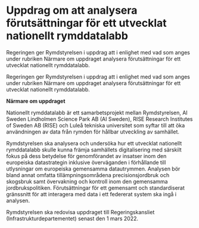 # Uppdrag om att analysera förutsättningar för ett utvecklat nationellt rymddatalabb

Regeringen ger Rymdstyrelsen i uppdrag att i enlighet med vad som anges under rubriken Närmare om uppdraget analysera förutsättningar för ett utvecklat nationellt rymddatalabb.

Regeringen ger Rymdstyrelsen i uppdrag att i enlighet med vad som anges under rubriken Närmare om uppdraget analysera förutsättningar för ett utvecklat nationellt rymddatalabb.

**Närmare om uppdraget**

Nationellt rymddatalabb är ett samarbetsprojekt mellan Rymdstyrelsen, AI Sweden Lindholmen Science Park AB (AI Sweden), RISE Research
Institutes of Sweden AB (RISE) och Luleå tekniska universitet som syftar till att öka användningen av data från rymden för hållbar utveckling av samhället.

Rymdstyrelsen ska analysera och undersöka hur ett utvecklat nationellt rymddatalabb skulle kunna främja samhällets digitalisering med särskilt fokus på dess betydelse för genomförandet av insatser inom den europeiska datastrategin inklusive överväganden i förhållande till utlysningar om europeiska gemensamma datautrymmen. Analysen bör bland annat omfatta tillämpningsområdena precisionsjordbruk och skogsbruk samt övervakning och kontroll inom den gemensamma jordbrukspolitiken. Förutsättningar för ett gemensamt och standardiserat gränssnitt för att interagera med data i ett federerat system ska ingå i analysen.

Rymdstyrelsen ska redovisa uppdraget till Regeringskansliet (Infrastrukturdepartementet) senast den 1 mars 2022.
